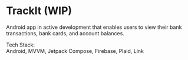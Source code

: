 # TrackIt (WIP)

Android app in active development that enables users to view their bank transactions, bank cards, and account balances.

Tech Stack:
<br>Android, MVVM, Jetpack Compose, Firebase, Plaid, Link

